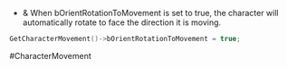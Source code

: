 -  & When bOrientRotationToMovement is set to true, the character will automatically rotate to face the direction it is moving.
```cpp
GetCharacterMovement()->bOrientRotationToMovement = true;
```

#CharacterMovement